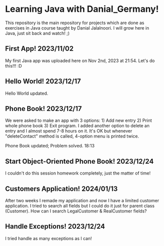 # Learning Java with Danial_Germany!

This repository is the main repository for projects which are done as exercises in Java course taught by Danial Jalalnoori.
I will grow here in Java, just sit back and watch! ;)

First App! 2023/11/02
---------------------------------
My first Java app was uploaded here on Nov 2nd, 2023 at 21:54. Let's do this!!! :D

Hello World! 2023/12/17
---------------------------------
Hello World updated.

Phone Book! 2023/12/17
---------------------------------
We were asked to make an app with 3 options: 1) Add new entry 2) Print whole phone book 3) Exit program.
I added another option to delete an entry and I almost spend 7-8 hours on it. It's OK but whenever "deleteContact" method is called, 4-option menu is printed twice.

Phone Book updated; Problem solved. 18:13

Start Object-Oriented Phone Book! 2023/12/24
---------------------------------
I couldn't do this session homework completely, just the matter of time!

Customers Application! 2024/01/13
---------------------------------
After two weeks I remade my application and now I have a limited customer application.
I tried to search all fields but I could do it just for parent class (Customer).
How can I search LegalCustomer & RealCustomer fields?

Handle Exceptions! 2023/12/24
---------------------------------
I tried handle as many exceptions as I can!